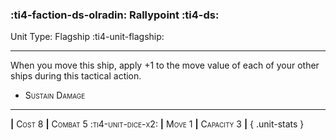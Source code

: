 ### :ti4-faction-ds-olradin: **Rallypoint** :ti4-ds:

Unit Type: Flagship :ti4-unit-flagship:

---

When you move this ship, apply +1 to the move value of each of your other ships during this tactical action.

* <span style="font-variant:small-caps;">Sustain Damage</span> 


---

__|__ <span style="font-variant:small-caps;">Cost 8</span> __|__ <span style="font-variant:small-caps;">Combat 5 :ti4-unit-dice-x2:</span> __|__ <span style="font-variant:small-caps;">Move 1</span> __|__ <span style="font-variant:small-caps;">Capacity 3</span> __|__
{ .unit-stats }
